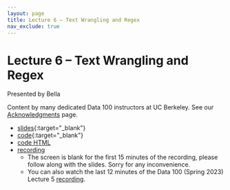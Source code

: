 ```yaml
---
layout: page
title: Lecture 6 – Text Wrangling and Regex
nav_exclude: true
---
```


# Lecture 6 – Text Wrangling and Regex

Presented by Bella

Content by many dedicated Data 100 instructors at UC Berkeley. See our [Acknowledgments](../../acks) page.

- [slides](https://docs.google.com/presentation/d/1puT_wpKPJ3N1wOrS81lbVikwQf7-LtSXIdMv6cqOK3g/edit?usp=sharing){:target="_blank"}
- [code](https://data100.datahub.berkeley.edu/hub/user-redirect/git-pull?repo=https%3A%2F%2Fgithub.com%2FDS-100%2Fsu23-materials&branch=main&urlpath=lab%2Ftree%2Fsu23-materials%2Flec%2Flec06%2Flec06.ipynb){:target="_blank"}
- [code HTML](../../resources/assets/lectures/lec06/lec06.html)
- [recording](https://bcourses.berkeley.edu/courses/1525605/pages/lecture-6-text-wrangling-regex) 
    - The screen is blank for the first 15 minutes of the recording, please follow along with the slides. Sorry for any inconvenience.
    - You can also watch the last 12 minutes of the Data 100 (Spring 2023) Lecture 5 [recording](https://www.youtube.com/watch?v=yE09RfMBCpo).


